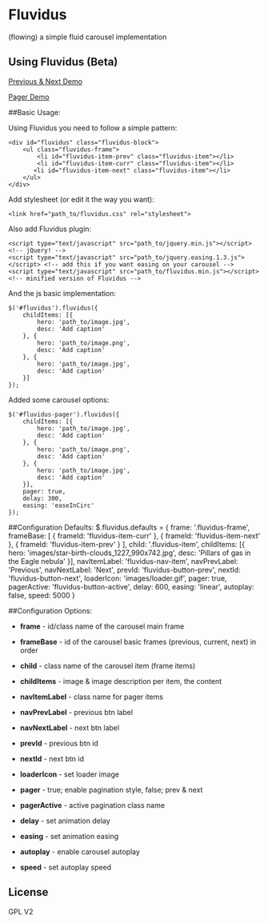 Fluvidus 
=========
(flowing) a simple fluid carousel implementation

## Using Fluvidus (Beta)

[Previous & Next Demo](http://mugetsu.github.io/fluvidus/prev-next.html)

[Pager Demo](http://mugetsu.github.io/fluvidus/pager.html)

##Basic Usage:

Using Fluvidus you need to follow a simple pattern:

    <div id="fluvidus" class="fluvidus-block">
        <ul class="fluvidus-frame">
            <li id="fluvidus-item-prev" class="fluvidus-item"></li>
            <li id="fluvidus-item-curr" class="fluvidus-item"></li>
           <li id="fluvidus-item-next" class="fluvidus-item"></li>
        </ul>
    </div>
    
Add stylesheet (or edit it the way you want):

    <link href="path_to/fluvidus.css" rel="stylesheet">

Also add Fluvidus plugin:

    <script type="text/javascript" src="path_to/jquery.min.js"></script> <!-- jQuery! -->
    <script type="text/javascript" src="path_to/jquery.easing.1.3.js"></script> <!-- add this if you want easing on your carousel -->
    <script type="text/javascript" src="path_to/fluvidus.min.js"></script> <!-- minified version of Fluvidus -->
    
And the js basic implementation:

    $('#fluvidus').fluvidus({
        childItems: [{
            hero: 'path_to/image.jpg',
            desc: 'Add caption'
        }, {
            hero: 'path_to/image.png',
            desc: 'Add caption'
        }, {
            hero: 'path_to/image.jpg',
            desc: 'Add caption'
        }]
    });
    
Added some carousel options:

    $('#fluvidus-pager').fluvidus({
        childItems: [{
            hero: 'path_to/image.jpg',
            desc: 'Add caption'
        }, {
            hero: 'path_to/image.png',
            desc: 'Add caption'
        }, {
            hero: 'path_to/image.jpg',
            desc: 'Add caption'
        }],
        pager: true,
        delay: 300,
        easing: 'easeInCirc'
    }); 

##Configuration Defaults:
    $.fluvidus.defaults = {
	    frame: '.fluvidus-frame',
	    frameBase: [
			{ frameId: 'fluvidus-item-curr' },
			{ frameId: 'fluvidus-item-next' },
			{ frameId: 'fluvidus-item-prev' }
	    ],
	    child: '.fluvidus-item',
	    childItems: [{
			hero: 'images/star-birth-clouds_1227_990x742.jpg',
			desc: 'Pillars of gas in the Eagle nebula'
	    }],
	    navItemLabel: 'fluvidus-nav-item',
	    navPrevLabel: 'Previous',
	    navNextLabel: 'Next',
	    prevId: 'fluvidus-button-prev',
	    nextId: 'fluvidus-button-next',
	    loaderIcon: 'images/loader.gif',
	    pager: true,
	    pagerActive: 'fluvidus-button-active',
	    delay: 600,
	    easing: 'linear',
        autoplay: false,
        speed: 5000
    }

##Configuration Options:

- **frame** - id/class name of the carousel main frame

- **frameBase** - id of the carousel basic frames (previous, current, next) in order

- **child** - class name of the carousel item (frame items)

- **childItems** - image & image description per item, the content

- **navItemLabel** - class name for pager items

- **navPrevLabel** - previous btn label

- **navNextLabel** - next btn label

- **prevId** - previous btn id

- **nextId** - next btn id

- **loaderIcon** - set loader image

- **pager** - true; enable pagination style, false; prev & next

- **pagerActive** - active pagination class name

- **delay** - set animation delay

- **easing** - set animation easing

- **autoplay** - enable carousel autoplay

- **speed** - set autoplay speed

## License

GPL V2
